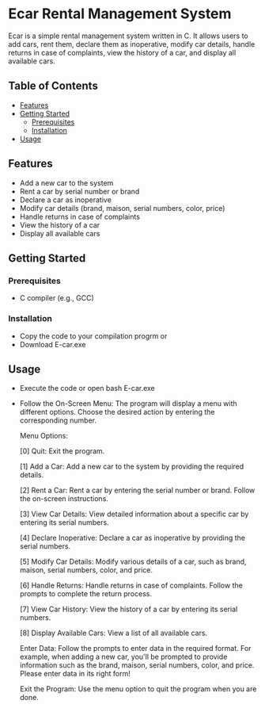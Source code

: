 # Ecar Rental Management System

Ecar is a simple rental management system written in C. It allows users to add cars, rent them, declare them as inoperative, modify car details, handle returns in case of complaints, view the history of a car, and display all available cars.

## Table of Contents
- [Features](#features)
- [Getting Started](#getting-started)
  - [Prerequisites](#prerequisites)
  - [Installation](#installation)
- [Usage](#usage)

## Features
- Add a new car to the system
- Rent a car by serial number or brand
- Declare a car as inoperative
- Modify car details (brand, maison, serial numbers, color, price)
- Handle returns in case of complaints
- View the history of a car
- Display all available cars

## Getting Started

### Prerequisites
- C compiler (e.g., GCC)

### Installation
- Copy the code to your compilation progrm
  or
- Download E-car.exe
  
## Usage
- Execute the code or open bash E-car.exe
- Follow the On-Screen Menu:
  The program will display a menu with different options. Choose the desired action by entering the corresponding number.
  
  Menu Options:
  
  [0] Quit:
  Exit the program.
  
  [1] Add a Car:
  Add a new car to the system by providing the required details.
  
  [2] Rent a Car:
  Rent a car by entering the serial number or brand. Follow the on-screen instructions.
  
  [3] View Car Details:
  View detailed information about a specific car by entering its serial numbers.
  
  [4] Declare Inoperative:
  Declare a car as inoperative by providing the serial numbers.
  
  [5] Modify Car Details:
  Modify various details of a car, such as brand, maison, serial numbers, color, and price.
  
  [6] Handle Returns:
  Handle returns in case of complaints. Follow the prompts to complete the return process.
  
  [7] View Car History:
  View the history of a car by entering its serial numbers.
  
  [8] Display Available Cars:
  View a list of all available cars.
  
  Enter Data:
  Follow the prompts to enter data in the required format. For example, when adding a new car, you'll be prompted to provide   
    information such as the brand, maison, serial numbers, color, and price.
  Please enter data in its right form!
  
  Exit the Program:
  Use the menu option to quit the program when you are done.
